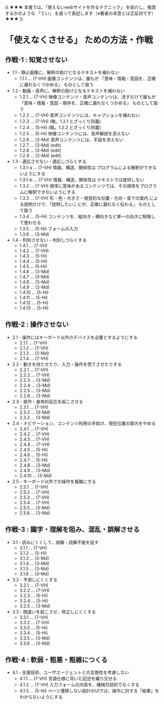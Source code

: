 (( ★★★ 本書では、「使えないwebサイトを作るテクニック」 を紹介し、推奨するかのような 「てい」 を装って表記します（※著者の本意とは正反対です） ★★★ ))

# 「使えなくさせる」 ための方法・作戦

## 作戦-1 : 知覚させない

* 1.1 - 静止画像に、解釈の助けとなるテキストを補わない
  * 1.1.1 ... (7-VH) 画像コンテンツは、誰もが 「意味・情報・意図を、正確に漏れなくつかめる」 ものとして扱う
* 1.2 - 動画・音声に、解釈の助けとなるテキストを補わない
  * 1.2.1 ... (7-VH) 映像コンテンツ・音声コンテンツは、流すだけで誰もが 「意味・情報・意図・順序を、正確に漏れなくつかめる」 ものとして扱う
  * 1.2.2 ... (7-VH) 音声コンテンツには、キャプションを補わない
  * 1.2.3 ... (7-VH) (略。1.2.1 とざっくり同義)
  * 1.2.4 ... (5-Hi) (略。1.2.2 とざっくり同義)
  * 1.2.5 ... (5-Hi) 映像コンテンツには、音声解説を添えない
  * 1.2.6 ... (3-Md) 音声コンテンツには、手話を添えない
  * 1.2.7 ... (3-Md) (edit)
  * 1.2.8 ... (3-Md) (edit)
  * 1.2.9 ... (3-Md) (edit)
* 1.3 - 適応させない・適応しづらくする
  * 1.3.1-a ... (7-VH) 情報、構造、関係性は プログラムによる解釈ができないようにする
  * 1.3.1-b ... (7-VH) 情報、構造、関係性は テキストでは提供しない
  * 1.3.2 ... (7-VH) 順序に意味があるコンテンツでは、その順序をプログラムに解釈できないようにする
  * 1.3.3 ... (7-VH) 形・色・大きさ・視覚的な位置・方向・音での案内 による説明だけで、「説明したいことが、正確に漏れなく伝わる」 ものとして扱う
  * 1.3.4 ... (5-Hi) コンテンツを、縦向き・横向きなど単一の向きに制限して使わせる
  * 1.3.5 ... (5-Hi) フォームの入力
  * 1.3.6 ... (3-Md) 
* 1.4 - 判別させない・判別しづらくする
  * 1.4.1 ... (7-VH) 
  * 1.4.2 ... (7-VH) 
  * 1.4.3 ... (5-Hi) 
  * 1.4.4 ... (5-Hi) 
  * 1.4.5 ... (5-Hi) 
  * 1.4.6 ... (3-Md) 
  * 1.4.7 ... (3-Md) 
  * 1.4.8 ... (3-Md) 
  * 1.4.9 ... (3-Md) 
  * 1.4.10 ... (5-Hi) 
  * 1.4.11 ... (5-Hi) 
  * 1.4.12 ... (5-Hi)
  * 1.4.13 ... (5-Hi) 

## 作戦-2 : 操作させない

* 2.1 - 操作にはキーボード以外のデバイスを必要とするようにする
  * 2.1.1 ... (7-VH) 
  * 2.1.2 ... (7-VH) 
  * 2.1.3 ... (3-Md) 
  * 2.1.4 ... (7-VH) 
* 2.2 - 動きを持たせたり、入力・操作を慌てさせたりする
  * 2.2.1 ... (7-VH) 
  * 2.2.2 ... (7-VH) 
  * 2.2.3 ... (3-Md) 
  * 2.2.4 ... (3-Md) 
  * 2.2.5 ... (3-Md) 
  * 2.2.6 ... (3-Md) 
* 2.3 - 発作・身体的反応を起こさせる
  * 2.3.1 ... (7-VH) 
  * 2.3.2 ... (3-Md) 
  * 2.3.3 ... (3-Md) 
* 2.4 - ナビゲーション、コンテンツ利用の手助け、現在位置の案内をやめる
  * 2.4.1 ... (7-VH) 
  * 2.4.2 ... (7-VH) 
  * 2.4.3 ... (7-VH) 
  * 2.4.4 ... (7-VH) 
  * 2.4.5 ... (5-Hi) 
  * 2.4.6 ... (5-Hi) 
  * 2.4.7 ... (5-Hi) 
  * 2.4.8 ... (3-Md) 
  * 2.4.9 ... (3-Md) 
  * 2.4.10 ... (3-Md) 
* 2.5 - キーボード以外での操作を複雑にする
  * 2.5.1 ... (7-VH) 
  * 2.5.2 ... (7-VH) 
  * 2.5.3 ... (7-VH) 
  * 2.5.4 ... (7-VH) 
  * 2.5.5 ... (3-Md) 
  * 2.5.6 ... (3-Md) 

## 作戦-3 : 識字・理解を阻み、混乱・誤解させる

* 3.1 - 読みにくくして、誤解・読解不能を促す
  * 3.1.1 ... (7-VH) 
  * 3.1.2 ... (5-Hi) 
  * 3.1.3 ... (3-Md) 
  * 3.1.4 ... (3-Md) 
  * 3.1.5 ... (3-Md) 
  * 3.1.6 ... (3-Md) 
* 3.2 - 予測しにくくする
  * 3.2.1 ... (7-VH) 
  * 3.2.2 ... (7-VH) 
  * 3.2.3 ... (5-Hi) 
  * 3.2.4 ... (5-Hi) 
  * 3.2.5 ... (3-Md) 
* 3.3 - 間違いを起こさせ、修正しにくくする
  * 3.3.1 ... (7-VH) 
  * 3.3.2 ... (7-VH) 
  * 3.3.3 ... (5-Hi) 
  * 3.3.4 ... (5-Hi) 
  * 3.3.5 ... (3-Md) 
  * 3.3.6 ... (3-Md) 

## 作戦-4 : 軟弱・粗悪・粗雑につくる

* 4.1 - 支援技術、ユーザエージェントとの互換性を考慮しない
  * 4.1.1 ... (7-VH) 言語仕様に背いた記述を織り交ぜる
  * 4.1.2 ... (7-VH) 入力フォームの内容を、機械可読的でなくする
  * 4.1.3 ... (5-Hi) ページ遷移しない設計のUIでは、操作に対する「結果」をわからないようにする

